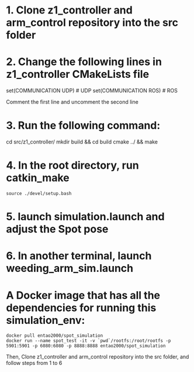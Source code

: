 # 1. Clone z1_controller and arm_control repository into the src folder

# 2. Change the following lines in z1_controller CMakeLists file
set(COMMUNICATION UDP)            # UDP
set(COMMUNICATION ROS)          # ROS

Comment the first line and uncomment the second line

# 3. Run the following command:
  cd src/z1_controller/
  mkdir build && cd build
  cmake ../ && make

# 4. In the root directory, run catkin_make

```
source ./devel/setup.bash
```

# 5. launch simulation.launch and adjust the Spot pose

# 6. In another terminal, launch weeding_arm_sim.launch


# A Docker image that has all the dependencies for running this simulation_env:
```
docker pull entao2000/spot_simulation
docker run --name spot_test -it -v `pwd`/rootfs:/root/rootfs -p 5901:5901 -p 6080:6080 -p 8888:8888 entao2000/spot_simulation 
```
Then, Clone z1_controller and arm_control repository into the src folder, and follow steps from 1 to 6
